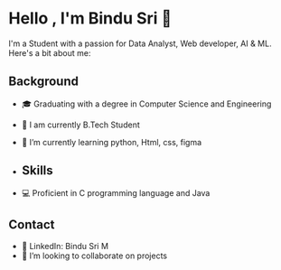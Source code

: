 # Hello , I'm Bindu Sri 👋
I'm a Student with a passion for Data Analyst, Web developer, AI & ML. Here's a bit about me:

## Background

- 🎓 Graduating with a degree in Computer Science and Engineering
- 💼 I am currently B.Tech Student 
- 🌱 I’m currently learning python, Html, css, figma

- ## Skills

- 💻 Proficient in C programming language and Java

## Contact

- 💼 LinkedIn: Bindu Sri M
- 💞️ I’m looking to collaborate on projects


<!---
Bindu32/Bindu32 is a ✨ special ✨ repository because its `README.md` (this file) appears on your GitHub profile.
You can click the Preview link to take a look at your changes.
--->
